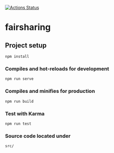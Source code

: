 [![Actions Status](https://github.com/FAIRsharing/fairsharing.github.io/workflows/blank/badge.svg)](https://github.com/FAIRsharing/fairsharing.github.io/actions)

# fairsharing

## Project setup
```
npm install
```

### Compiles and hot-reloads for development
```
npm run serve
```

### Compiles and minifies for production
```
npm run build
```

### Test with Karma
```
npm run test
```

### Source code located under
```
src/
```
